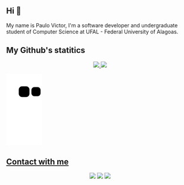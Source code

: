 ## Hi 👋

My name is Paulo Victor, I'm a software developer and undergraduate student of Computer Science at UFAL - Federal University of Alagoas.

## My Github's statitics
<div align="center">
  <a href="https://github.com/paulov59">
  <img height="150em" src="https://github-readme-streak-stats.herokuapp.com?user=paulov59&theme=tokyonight&hide_border=true"/>
  <img height="180em" src="https://github-readme-stats.vercel.app/api/top-langs/?username=paulov59&layout=compact&langs_count=7&theme=tokyonight&hide_border=true"/>
</div>
<div> 

  ![Snake animation](https://github.com/paulov59/paulov59/blob/output/github-contribution-grid-snake.svg)
 
</div>
  
## Contact with me
<div align="center"> 
    <a href = "mailto:pvls2@ic.ufal.br"><img src="https://img.shields.io/badge/Gmail-D14836?style=for-the-badge&logo=gmail&logoColor=white" target="_blank"></a>
    <a href="https://www.linkedin.com/in/paulo-severiano/" target="_blank"><img src="https://img.shields.io/badge/-LinkedIn-%230077B5?style=for-the-badge&logo=linkedin&logoColor=white" target="_blank"></a>
  <a href = "mailto:paulo.victor@nees.ufal.br"><img src="https://img.shields.io/badge/Gmail-D14836?style=for-the-badge&logo=gmail&logoColor=white" target="_blank"></a>
</div>

